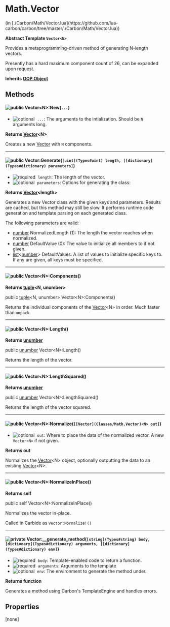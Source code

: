 <link href="../../style.css" rel="stylesheet" type="text/css"/>
<h1 class="class-title">Math.Vector</h1>
<span class="file-link">(in [./Carbon/Math/Vector.lua](https://github.com/lua-carbon/carbon/tree/master/./Carbon/Math/Vector.lua))</span><br/>

**Abstract Template <code>Vector&lt;N&gt;</code>**

Provides a metaprogramming-driven method of generating N-length vectors.

Presently has a hard maximum component count of 26, can be expanded upon request.

**Inherits [OOP.Object](Classes/OOP.Object)**

## Methods
<h4 class="method-name"><img alt="public" src="https://img.shields.io/badge/ -public-11b237.svg?style=flat-square" />  Vector&lt;N&gt;:New(<code>...</code>)</h4>

- <img alt="optional" src="https://img.shields.io/badge/%20-optional-0092e6.svg?style=flat-square" />&nbsp;&nbsp;`...`: The arguments to the intialization. Should be `N` arguments long.

**Returns  [Vector](Classes/Math.Vector)&lt;N&gt;**

Creates a new [Vector](Classes/Math.Vector) with `N` components.

<hr/>
<h4 class="method-name"><img alt="public" src="https://img.shields.io/badge/ -public-11b237.svg?style=flat-square" />  Vector:Generate(<code>[uint](Types#uint) length, [[dictionary](Types#dictionary) parameters]</code>)</h4>

- <img alt="required" src="https://img.shields.io/badge/%20-required-ff9600.svg?style=flat-square" />&nbsp;&nbsp;`length`: The length of the vector.
- <img alt="optional" src="https://img.shields.io/badge/%20-optional-0092e6.svg?style=flat-square" />&nbsp;&nbsp;`parameters`: Options for generating the class:

**Returns  [Vector](Classes/Math.Vector)&lt;length&gt;**

Generates a new Vector class with the given keys and parameters. Results are cached, but this method may still be slow.
It performs runtime code generation and template parsing on each generated class.

The following parameters are valid:

- [number](Types#number) NormalizedLength (1): The length the vector reaches when normalized.
- [number](Types#number) DefaultValue (0): The value to initialize all members to if not given.
- [list](Types#list)&lt;[number](Types#number)&gt; DefaultValues: A list of values to initialize specific keys to. If any are given, all keys must be specified.

<hr/>
<h4 class="method-name"><img alt="public" src="https://img.shields.io/badge/ -public-11b237.svg?style=flat-square" />  Vector&lt;N&gt;:Components()</h4>



**Returns  [tuple](Types#tuple)&lt;N, unumber&gt;**

public [tuple](Types#tuple)&lt;N, unumber&gt; Vector&lt;N&gt;:Components()

Returns the individual components of the [Vector](Classes/Math.Vector)&lt;N&gt; in order. Much faster than `unpack`.

<hr/>
<h4 class="method-name"><img alt="public" src="https://img.shields.io/badge/ -public-11b237.svg?style=flat-square" />  Vector&lt;N&gt;:Length()</h4>



**Returns  [unumber](Types#unumber)**

public [unumber](Types#unumber) Vector&lt;N&gt;:Length()

Returns the length of the vector.

<hr/>
<h4 class="method-name"><img alt="public" src="https://img.shields.io/badge/ -public-11b237.svg?style=flat-square" />  Vector&lt;N&gt;:LengthSquared()</h4>



**Returns  [unumber](Types#unumber)**

public [unumber](Types#unumber) Vector&lt;N&gt;:LengthSquared()

Returns the length of the vector squared.

<hr/>
<h4 class="method-name"><img alt="public" src="https://img.shields.io/badge/ -public-11b237.svg?style=flat-square" />  Vector&lt;N&gt;:Normalize(<code>[[Vector](Classes/Math.Vector)&lt;N&gt; out]</code>)</h4>

- <img alt="optional" src="https://img.shields.io/badge/%20-optional-0092e6.svg?style=flat-square" />&nbsp;&nbsp;`out`: Where to place the data of the normalized vector. A new `Vector<N>` if not given.

**Returns  out**

Normalizes the [Vector](Classes/Math.Vector)&lt;N&gt; object, optionally outputting the data to an existing [Vector](Classes/Math.Vector)&lt;N&gt;.

<hr/>
<h4 class="method-name"><img alt="public" src="https://img.shields.io/badge/ -public-11b237.svg?style=flat-square" />  Vector&lt;N&gt;:NormalizeInPlace()</h4>



**Returns  self**

public self Vector&lt;N&gt;:NormalizeInPlace()

Normalizes the vector in-place.

Called in Carbide as `Vector:Normalize!()`

<hr/>
<h4 class="method-name"><img alt="private" src="https://img.shields.io/badge/ -private-d30500.svg?style=flat-square" />  Vector:__generate_method(<code>[string](Types#string) body, [dictionary](Types#dictionary) arguments, [[dictionary](Types#dictionary) env]</code>)</h4>

- <img alt="required" src="https://img.shields.io/badge/%20-required-ff9600.svg?style=flat-square" />&nbsp;&nbsp;`body`: Template-enabled code to return a function.
- <img alt="required" src="https://img.shields.io/badge/%20-required-ff9600.svg?style=flat-square" />&nbsp;&nbsp;`arguments`: Arguments to the template
- <img alt="optional" src="https://img.shields.io/badge/%20-optional-0092e6.svg?style=flat-square" />&nbsp;&nbsp;`env`: The environment to generate the method under.

**Returns  function**

Generates a method using Carbon's TemplateEngine and handles errors.


## Properties
[none]
